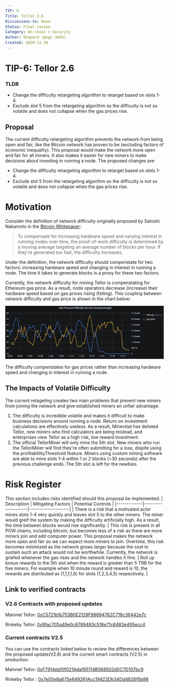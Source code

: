 ```yaml
---
TIP: 6
Title: Tellor 2.6
Discussions-to: None
Status: Final review
Category: On-chain > Security
Author: Shepard (@ngc-3656)
Created: 2020-11-30
---
```


# TIP-6: Tellor 2.6

### TLDR
* Change the difficulty retargeting algorithm to retarget based on slots 1-4. 
* Exclude slot 5 from the retargeting algorithm so the difficulty is not so volatile and does not collapse when the gas prices rise.

## Proposal
The current difficulty retargeting algorithm prevents the network from being open and fair, like the Bitcoin network has proven to be (excluding factors of economic inequality). This proposal would make the network more open and fair for all miners. It also makes it easier for new miners to make decisions about investing in running a node. The proposed changes are:
* Change the difficulty retargeting algorithm to retarget based on slots 1-4. 
* Exclude slot 5 from the retargeting algorithm so the difficulty is not so volatile and does not collapse when the gas prices rise.

# Motivation
Consider the definition of network difficulty originally proposed by Satoshi Nakamoto in the [Bitcoin Whitepaper](https://bitcoin.org/bitcoin.pdf):
> To compensate for increasing hardware speed and varying interest in running nodes over time, the proof-of-work difficulty is determined by a moving average targeting an average number of blocks per hour. If they're generated too fast, the difficulty increases. 

Under the definition, the network difficulty should compenstate for two factors: increasing hardware speed and changing in interest in running a node. The time it takes to generate blocks is a proxy for these two factors.

Currently, the network difficulty for mining Tellor is compenstating for Ethereum gas price. As a result, node operators decrease (increase) their hardware speed based on gas prices rising (falling). This coupling between network difficulty and gas price is shown in the chart below:

![Difficulty and Gas Price](./public/gas_price_difficulty.png)

The difficulty compenstates for gas prices rather than increasing hardware speed and changing in interest in running a node.

## The Impacts of Volatile Difficulty
The current retageting creates two main problems that prevent new miners from joining the network and give established miners an unfair advantage:
1. The difficulty is incredible volatile and makes it difficult to make business decisions around running a node. Return on investment calculations are effectively useless. As a result, Minerstat has delisted Tellor, new miners who find calculators are being mislead, and enterprises view Tellor as a high risk, low reward investment.
2. The official TellorMiner will only mine the 5th slot. New miners who run the TellorMiner will find they're often submitting for a lose, dispite using the profitablilityThreshold feature. Miners using custom mining software are able to mine slots 1-4 within 1 or 2 blocks (~30 seconds) after the previous challenge ends. The 5th slot is left for the newbies. 

# Risk Register
This section includes risks identified should this proposal be implemented:
| Description | Mitigating Factors | Potential Controls |
|-------------|--------------------|--------------------|
| There is a risk that a motivated actor mines slots 1-4 very quickly and leaves slot 5 to the other miners. The miner would greif the system by making the difficulty artificially high. As a result, the time between blocks would rise significantly. | This risk is present in all POW chains, including bitcoin, but becomes less of a risk as there are more miners join and add computer power. This proposal makes the network more open and fair so we can expect more miners to join. Overtime, this risk becomes minimized as the network grows larger because the cost to sustain such an attack would not be worthwhile. Currently, the network is griefed whenever the gas rises and the network handles it fine. | Roll up bonus rewards to the 5th slot when the reward is greater than 5 TRB for the five miners. For example when 10 minute round and reward is 10, the rewards are distributed as (1,1,1,1,6) for slots (1,2,3,4,5) respectively. |






## Link to verified contracts

### V2.6 Contracts with proposed updates
Mainnet Tellor: [0xC5721b1b753B0E2129F88694762C718c36442e7c](https://etherscan.io/address/0xC5721b1b753B0E2129F88694762C718c36442e7c#code)

Rinkeby Tellor: [0x9fac705a49e0c8789483c518e71c6483e495ecc4](https://rinkeby.etherscan.io/address/0x9fac705a49e0c8789483c518e71c6483e495ecc4#code)

### Current contracts V2.5

You can use the contracts linked below to review the differences between the proposed update(V2.6) and the current smart contracts (V2.5) in production. 

Mainnet Tellor: [0xF7914ebf0f021Adaf95114B068502d0C7D107bc9](https://etherscan.io/address/0xf7914ebf0f021adaf95114b068502d0c7d107bc9/advanced#code)

Rinkeby Tellor : [0x7e05e8a675e649261Acc19423Db34Dd4826f9a98](https://rinkeby.etherscan.io/address/0x7e05e8a675e649261acc19423db34dd4826f9a98#code)

